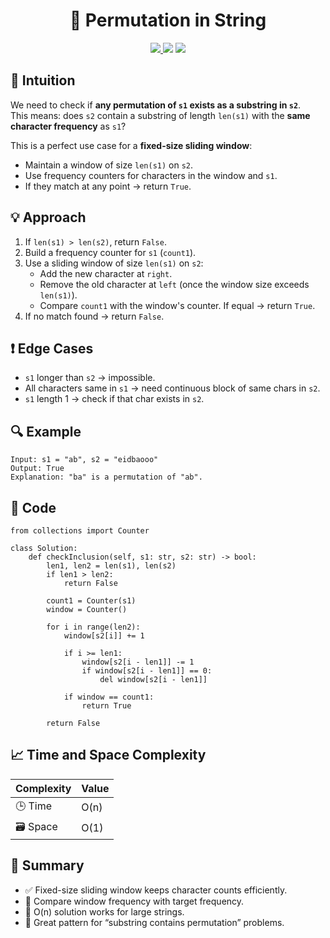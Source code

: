 <h1 align="center">🔀 Permutation in String</h1>

<p align="center">
  <a href="https://leetcode.com/problems/permutation-in-string/">
    <img src="https://img.shields.io/badge/LeetCode-Permutation%20in%20String-brightgreen?logo=leetcode&style=flat-square" />
  </a>
  <img src="https://img.shields.io/badge/Difficulty-Medium-orange?style=flat-square" />
  <img src="https://img.shields.io/badge/Category-Sliding%20Window%2C%20Two%20Pointers%2C%20String-blueviolet?style=flat-square" />
</p>

## 🧠 Intuition

We need to check if **any permutation of `s1` exists as a substring in `s2`**.  
This means: does `s2` contain a substring of length `len(s1)` with the **same character frequency** as `s1`?  

This is a perfect use case for a **fixed-size sliding window**:
- Maintain a window of size `len(s1)` on `s2`.
- Use frequency counters for characters in the window and `s1`.
- If they match at any point → return `True`.

## 💡 Approach

1. If `len(s1) > len(s2)`, return `False`.  
2. Build a frequency counter for `s1` (`count1`).  
3. Use a sliding window of size `len(s1)` on `s2`:
   - Add the new character at `right`.
   - Remove the old character at `left` (once the window size exceeds `len(s1)`).
   - Compare `count1` with the window's counter. If equal → return `True`.  
4. If no match found → return `False`.

## ❗ Edge Cases

- `s1` longer than `s2` → impossible.  
- All characters same in `s1` → need continuous block of same chars in `s2`.  
- `s1` length 1 → check if that char exists in `s2`.  

## 🔍 Example

```
Input: s1 = "ab", s2 = "eidbaooo"
Output: True
Explanation: "ba" is a permutation of "ab".
```

## 🧾 Code

```
from collections import Counter

class Solution:
    def checkInclusion(self, s1: str, s2: str) -> bool:
        len1, len2 = len(s1), len(s2)
        if len1 > len2:
            return False

        count1 = Counter(s1)
        window = Counter()

        for i in range(len2):
            window[s2[i]] += 1

            if i >= len1:
                window[s2[i - len1]] -= 1
                if window[s2[i - len1]] == 0:
                    del window[s2[i - len1]]

            if window == count1:
                return True

        return False
```

## 📈 Time and Space Complexity

| Complexity | Value |
|------------|--------|
| 🕒 Time     | O(n)   |
| 🗃️ Space    | O(1)   |

## 📌 Summary

- ✅ Fixed-size sliding window keeps character counts efficiently.
- 🔄 Compare window frequency with target frequency.
- 🚀 O(n) solution works for large strings.
- 🧠 Great pattern for “substring contains permutation” problems.